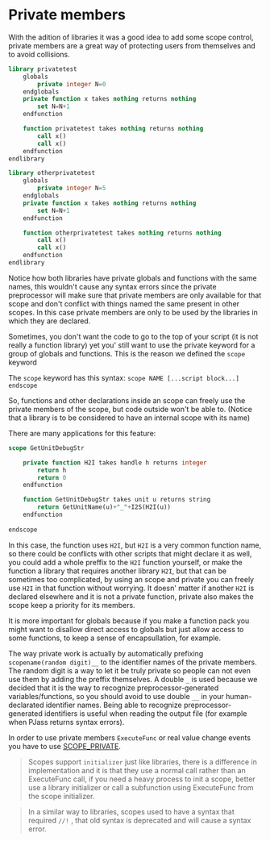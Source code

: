 # Private members

With the adition of libraries it was a good idea to add some scope control, private members are a great way of
protecting users from themselves and to avoid collisions.

```sql
library privatetest
    globals
        private integer N=0
    endglobals
    private function x takes nothing returns nothing
        set N=N+1
    endfunction

    function privatetest takes nothing returns nothing
        call x()
        call x()
    endfunction
endlibrary

library otherprivatetest
    globals
        private integer N=5
    endglobals
    private function x takes nothing returns nothing
        set N=N+1
    endfunction

    function otherprivatetest takes nothing returns nothing
        call x()
        call x()
    endfunction
endlibrary
```

Notice how both libraries have private globals and functions with the same names, this wouldn&apos;t cause any syntax
errors since the private preprocessor will make sure that private members are only available for that scope and
don&apos;t conflict with things named the same present in other scopes. In this case private members are only to be used
by the libraries in which they are declared.

Sometimes, you don&apos;t want the code to go to the top of your script (it is not really a function library) yet
you&apos; still want to use the private keyword for a group of globals and functions. This is the reason we defined the
`scope` keyword

The `scope` keyword has this syntax: `scope NAME [...script block...] endscope`

So, functions and other declarations inside an scope can freely use the private members of the scope, but code outside
won&apos;t be able to. (Notice that a library is to be considered to have an internal scope with its name)

There are many applications for this feature:

```sql
scope GetUnitDebugStr

    private function H2I takes handle h returns integer
        return h
        return 0
    endfunction

    function GetUnitDebugStr takes unit u returns string
        return GetUnitName(u)+"_"+I2S(H2I(u))
    endfunction
    
endscope
```

In this case, the function uses `H2I`, but `H2I` is a very common function name, so there could be conflicts with other
scripts that might declare it as well, you could add a whole preffix to the `H2I` function yourself, or make the function
a library that requires another library `H2I`, but that can be sometimes too complicated, by using an scope and private
you can freely use `H2I` in that function without worrying. It doesn&apos; matter if another `H2I` is declared elsewhere and
it is not a private function, private also makes the scope keep a priority for its members.

It is more important for globals because if you make a function pack you might want to disallow direct access to globals
but just allow access to some functions, to keep a sense of encapsullation, for example.

The way private work is actually by automatically prefixing `scopename(random digit)__` to the identifier names of the
private members. The random digit is a way to let it be truly private so people can not even use them by adding the
preffix themselves. A double `_` is used because we decided that it is the way to recognize preprocessor-generated
variables/functions, so you should avoid to use double `__` in your human-declarated identifier names. Being able to
recognize preprocessor-generated identifiers is useful when reading the output file (for example when PJass returns
syntax errors).

In order to use private members `ExecuteFunc` or real value change events you have to use [SCOPE_PRIVATE](SCOPE-PREFIX-and-SCOPE-PRIVATE.md).

> Scopes support `initializer` just like libraries, there is a difference in implementation and it is that they use
> a normal call rather than an ExecuteFunc call, if you need a heavy process to init a scope, better use a library
> initializer or call a subfunction using ExecuteFunc from the scope initializer.

> In a similar way to libraries, scopes used to have a syntax that required `//!` , that old syntax is deprecated and will
> cause a syntax error.
